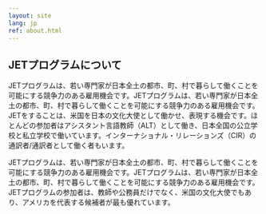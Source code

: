```yaml
---
layout: site
lang: jp
ref: about.html
---
```


## JETプログラムについて

JETプログラムは、若い専門家が日本全土の都市、町、村で暮らして働くことを可能にする競争力のある雇用機会です。JETプログラムは、若い専門家が日本全土の都市、町、村で暮らして働くことを可能にする競争力のある雇用機会です。JETをすることは、米国を日本の文化大使として働かせ、表現する機会です。ほとんどの参加者はアシスタント言語教師（ALT）として働き、日本全国の公立学校と私立学校で働いています。インターナショナル・リレーションズ（CIR）の通訳者/通訳者として働く者もいます。

JETプログラムは、若い専門家が日本全土の都市、町、村で暮らして働くことを可能にする競争力のある雇用機会です。JETプログラムは、若い専門家が日本全土の都市、町、村で暮らして働くことを可能にする競争力のある雇用機会です。JETプログラムの参加者は、教師や公務員だけでなく、米国の文化大使でもあり、アメリカを代表する候補者が最も優れています。
